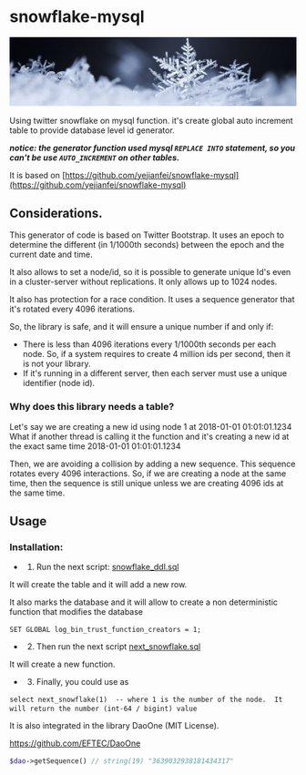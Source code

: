 # snowflake-mysql
![snowflake.jpg](snowflake.jpg)

Using twitter snowflake on mysql function. it's create global auto increment table to provide database level id generator. 

***notice: the generator function used mysql `REPLACE INTO` statement, so you can't be use `AUTO_INCREMENT` on other tables.***

It is based on [https://github.com/yejianfei/snowflake-mysql](https://github.com/yejianfei/snowflake-mysql)

## Considerations.

This generator of code is based on Twitter Bootstrap.  It uses an epoch to determine the different (in 1/1000th seconds) between the epoch and the current date and time.

It also allows to set a node/id, so it is possible to generate unique Id's even in a cluster-server without replications.   It only allows up to 1024 nodes.

It also has protection for a race condition.  It uses a sequence generator that it's rotated every 4096 iterations.

So, the library is safe, and it will ensure a unique number if and only if:

* There is less than 4096 iterations every 1/1000th seconds per each node. So, if a system requires to create 4 million ids per second, then it is not your library.
* If it's running in a different server, then each server must use a unique identifier (node id).


### Why does this library needs a table?

Let's say we are creating a new id using node 1 at 2018-01-01 01:01:01.1234 
What if another thread is calling it the function and it's creating a new id at the exact same time 2018-01-01 01:01:01.1234   

Then, we are avoiding a collision by adding a new sequence. This sequence rotates every 4096 interactions.  So, if we are creating a node at the same time, then the sequence is still unique unless we are creating 4096 ids at the same time.


## Usage

### Installation:

* 1) Run the next script: [snowflake_ddl.sql](snowflake_ddl.sql)

It will create the table and it will add a new row.

It also marks the database and it will allow to create a non deterministic function that modifies the database

```
SET GLOBAL log_bin_trust_function_creators = 1;
```

* 2) Then run the next script [next_snowflake.sql](next_snowflake.sql)

It will create a new function.

* 3) Finally, you could use as

```
select next_snowflake(1)  -- where 1 is the number of the node.  It will return the number (int-64 / bigint) value
```

It is also integrated in the library DaoOne (MIT License).

https://github.com/EFTEC/DaoOne

```php
$dao->getSequence() // string(19) "3639032938181434317" 
```


